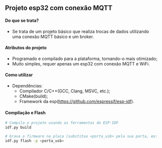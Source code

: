 ## Projeto esp32 com conexão MQTT

#### Do que se trata?
- Se trata de um projeto básico que realiza trocas de dados utilizando uma conexão MQTT básico e um broker.

#### Atributos do projeto
- Programado e compilado para a plataforma, tornando-o mais otimizado;
- Muito simples, requer apenas um esp32 com conexão MQTT e WiFi.

#### Como utilizar
- Dependências:
    - Compilador C/C++(GCC, Clang, MSVC, etc.);
    - CMake(build);
    - Framework da esp(https://github.com/espressif/esp-idf).

#### Compilação e Flash
```bash
# Compila o projeto usando as ferramentas do ESP-IDF
idf.py build

# Grava o firmware na placa (substitua <porta_usb> pela sua porta, ex: /dev/ttyUSB0 ou COM3)
idf.py flash -p <porta_usb>
```
